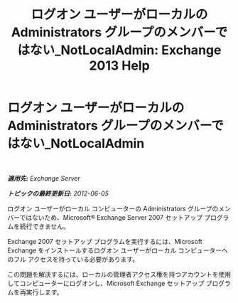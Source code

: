 ﻿---
title: 'ログオン ユーザーがローカルの Administrators グループのメンバーではない_NotLocalAdmin: Exchange 2013 Help'
TOCTitle: ログオン ユーザーがローカルの Administrators グループのメンバーではない_NotLocalAdmin
ms:assetid: d06f0894-b139-49ba-afe3-f58d3bd28e32
ms:mtpsurl: https://technet.microsoft.com/ja-jp/library/ms.exch.setupreadiness.notlocaladmin(v=EXCHG.150)
ms:contentKeyID: 48270071
ms.date: 04/24/2018
mtps_version: v=EXCHG.150
ms.translationtype: HT
---

# ログオン ユーザーがローカルの Administrators グループのメンバーではない\_NotLocalAdmin

 

_**適用先:** Exchange Server_

_**トピックの最終更新日:** 2012-06-05_

ログオン ユーザーがローカル コンピューターの Administrators グループのメンバーではないため、Microsoft® Exchange Server 2007 セットアップ プログラムを続行できません。

Exchange 2007 セットアップ プログラムを実行するには、Microsoft Exchange をインストールするログオン ユーザーがローカル コンピューターへのフル アクセスを持っている必要があります。

この問題を解決するには、ローカルの管理者アクセス権を持つアカウントを使用してコンピューターにログオンし、Microsoft Exchange セットアップ プログラムを再実行します。


